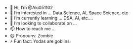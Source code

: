 - 👋 Hi, I’m @Aki051102
- 👀 I’m interested in ... Data Science, AI, Space Science, etc
- 🌱 I’m currently learning ... DSA, AI, etc....
- 💞️ I’m looking to collaborate on ...
- 📫 How to reach me ...
- 😄 Pronouns: Zombie
- ⚡ Fun fact: Yodas are goblins.

<!---
Aki051102/Aki051102 is a ✨ special ✨ repository because its `README.md` (this file) appears on your GitHub profile.
You can click the Preview link to take a look at your changes.
--->

